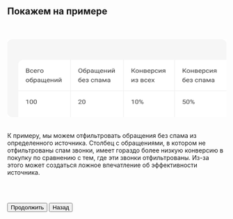## Покажем на примере

<br>
<br>

<img src="8_9ScreenImage.png" alt="" width="100%" height="180px"/>

<br>
<br>

К примеру, мы можем отфильтровать обращения без спама из определенного источника. Столбец с обращениями, в котором не отфильтрованы спам звонки, имеет гораздо более низкую конверсию в покупку по сравнению с тем, где эти звонки отфильтрованы. Из-за этого может создаться ложное впечатление об эффективности источника. 

<br>
<br>

<button b_to="/calltracking/9Screen.md" b_type="fill" b_theme="primary">Продолжить</button>
<button b_to="/calltracking/7Screen.md" b_type="outline" b_theme="secondary">Назад</button>